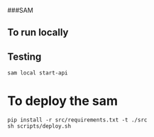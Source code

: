 ###SAM

## To run locally
## Testing
```
sam local start-api
```
# To deploy the sam
```
pip install -r src/requirements.txt -t ./src 
sh scripts/deploy.sh
```
